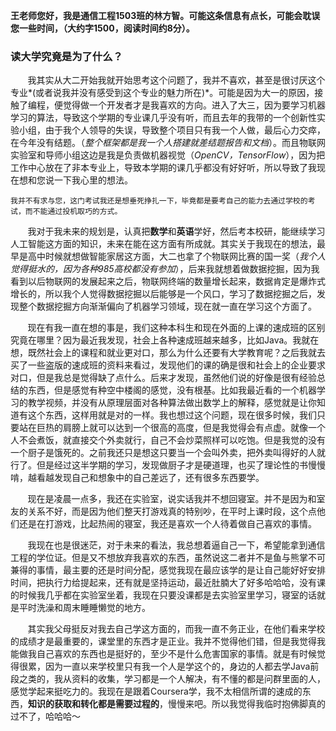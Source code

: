 **王老师您好，我是通信工程1503班的林方智。可能这条信息有点长，可能会耽误您一些时间，（大约字1500，阅读时间约8分）。**  
### 读大学究竟是为了什么？

&#160; &#160; &#160; &#160;我其实从大二开始我就开始思考这个问题了，我并不喜欢，甚至是很讨厌这个专业*(或者说我并没有感受到这个专业的魅力所在)*。可能是因为大一的原因，接触了编程，便觉得做一个开发者才是我喜欢的方向。进入了大三，因为要学习机器学习的算法，导致这个学期的专业课几乎没有听，而且去年的我带的一个创新性实验小组，由于我个人领导的失误，导致整个项目只有我一个人做，最后心力交瘁，在今年没有结题。（*整个框架都是我一个人搭建就差结题报告和文档*）。而且物联网实验室和导师小组这边是我是负责做机器视觉（*OpenCV，TensorFlow*），因为把工作中心放在了非本专业上，导致本学期的课几乎都没有好好听，所以导致了我现在想和您说一下我心里的想法。

```我并不有求与您，这门考试我还是想垂死挣扎一下，毕竟都是要考自己的能力去通过学校的考试，而不能通过投机取巧的方式。```

&#160; &#160; &#160; &#160;我对于我未来的规划是，认真把**数学**和**英语**学好，然后考本校研，能继续学习人工智能这方面的知识，未来在能在这方面有所成就。其实关于我现在的想法，最早是高中时候就想做智能家居这方面，大二也拿了个物联网比赛的国一奖（*我个人觉得挺水的，因为各种985高校都没有参加*），后来我就想着做数据挖掘，因为我看到以后物联网的发展起来之后，物联网终端的数量增长起来，数据肯定是爆炸式增长的，所以我个人觉得数据挖掘以后能够是一个风口，学习了数据挖掘之后，发现整个数据挖掘方向渐渐偏向了机器学习领域，现在就一直在学习这个方面了。

&#160; &#160; &#160; &#160;现在有我一直在想的事是，我们这种本科生和现在外面的上课的速成班的区别究竟在哪里？因为最近我发现，社会上各种速成班越来越多，比如Java。我就在想，既然社会上的课程和就业更对口，那么为什么还要有大学教育呢？之后我就去买了一些盗版的速成班的资料来看过，发现他们的课的确是很和社会上的企业要求对口，但是我总是觉得缺了点什么。后来才发现，虽然他们说的好像是很有经验总结的东西，但是感觉有种空中楼阁的感觉，没有根基。比如我最近看的一个机器学习的教学视频，并没有从原理层面对各种算法做出数学上的解释，感觉就是让你知道有这个东西，这样用就是对的一样。我也想过这个问题，现在很多时候，我们只要站在巨热的肩膀上就可以达到一个很高的高度，但是我觉得会有点虚。就像一个人不会煮饭，就直接交个外卖就行，自己不会炒菜照样可以吃饱。但是我觉的没有一个厨子是饿死的。之前我还只是想这只要当一个会叫外卖，把外卖叫得好的人就行了。但是经过这半学期的学习，发现做厨子才是硬道理，也买了理论性的书慢慢啃，越看越发现自己和想象中的自己差远了，还有很多东西要学。

&#160; &#160; &#160; &#160;现在是凌晨一点多，我还在实验室，说实话我并不想回寝室。并不是因为和室友的关系不好，而是因为他们整天打游戏真的特别吵，在平时上课时段，这个点他们还是在打游戏，比起热闹的寝室，我还是喜欢一个人待着做自己喜欢的事情。

&#160; &#160; &#160; &#160;我现在也是很迷茫，对于未来的看法，我总想着逼自己一下，希望能拿到通信工程的学位证。但是又不想放弃我喜欢的东西，虽然说这二者并不是鱼与熊掌不可兼得的事情，最主要的还是时间分配，感觉我现在最应该学的是让自己能好好安排时间，把执行力给提起来，还有就是坚持运动，最近肚腩大了好多哈哈哈，没有课的时候我几乎都在实验室坐着，我现在只要没课都是去实验室里学习，寝室的话就是平时洗澡和周末睡睡懒觉的地方。

&#160; &#160; &#160; &#160;其实我父母挺反对我去自己学这方面的，而我一直不务正业，在他们看来学校的成绩才是最重要的，课堂里的东西才是正业。我并不觉得他们错，但是我觉得我能做我自己喜欢的东西也是挺好的，至少不是什么危害国家的事情。就是有时候觉得很累，因为一直以来学校里只有我一个人是学这个的，身边的人都去学Java前段之类的，我从资料的收集，学习都是一个人解决，有不懂的都是问群里面的人，感觉学起来挺吃力的。我现在是跟着Coursera学，我不太相信所谓的速成的东西，**知识的获取和转化都是需要过程的**，慢慢来吧。所以我觉得我临时抱佛脚真的过不了，哈哈哈～

